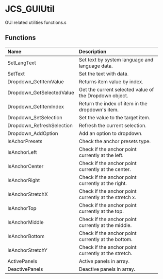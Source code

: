 # JCS_GUIUtil

GUI related utilities functions.s

## Functions

| Name                      | Description                                            |
|:--------------------------|:-------------------------------------------------------|
| SetLangText               | Set text by system language and language data.         |
| SetText                   | Set the text with data.                                |
| Dropdown_GetItemValue     | Returns item value by index.                           |
| Dropdown_GetSelectedValue | Get the current selected value of the Dropdown object. |
| Dropdown_GetItemIndex     | Return the index of item in the dropdown's item.       |
| Dropdown_SetSelection     | Set the value to the target item.                      |
| Dropdown_RefreshSelection | Refresh the current selection.                         |
| Dropdown_AddOption        | Add an option to dropdown.                             |
| IsAchorPresets            | Check the anchor presets type.                         |
| IsAnchorLeft              | Check if the anchor point currently at the left.       |
| IsAnchorCenter            | Check if the anchor point currently at the center.     |
| IsAnchorRight             | Check if the anchor point currently at the right.      |
| IsAnchorStretchX          | Check if the anchor point currently at the stretch x.  |
| IsAnchorTop               | Check if the anchor point currently at the top.        |
| IsAnchorMiddle            | Check if the anchor point currently at the middle.     |
| IsAnchorBottom            | Check if the anchor point currently at the bottom.     |
| IsAnchorStretchY          | Check if the anchor point currently at the stretch.    |
| ActivePanels              | Active panels in array.                                |
| DeactivePanels            | Deactive panels in array.                              |
